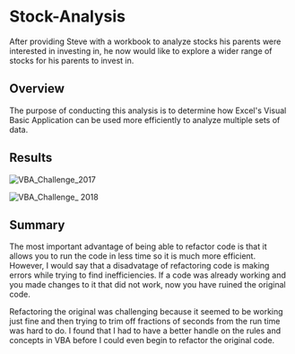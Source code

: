 # **Stock-Analysis**

  After providing Steve with a workbook to analyze stocks his parents were interested in investing in, he now would like to explore a wider range of stocks for his parents to invest in. 

## **Overview**

  The purpose of conducting this analysis is to determine how Excel's Visual Basic Application can be used more efficiently to analyze multiple sets of data.

## **Results**
![VBA_Challenge_2017](https://user-images.githubusercontent.com/81889167/116769277-d7af9200-aa08-11eb-9489-70614aa83b4e.png)

![VBA_Challenge_ 2018](https://user-images.githubusercontent.com/81889167/116769280-dbdbaf80-aa08-11eb-8454-b4f1a46b6de9.png)
## **Summary**

  The most important advantage of being able to refactor code is that it allows you to run the code in less time so it is much more efficient. However, I would say that a disadvatage of refactoring code is making errors while trying to find inefficiencies. If a code was already working and you made changes to it that did not work, now you have ruined the original code. 

  Refactoring the original was challenging because it seemed to be working just fine and then trying to trim off fractions of seconds from the run time was hard to do. I found that I had to have a better handle on the rules and concepts in VBA before I could even begin to refactor the original code. 
  
